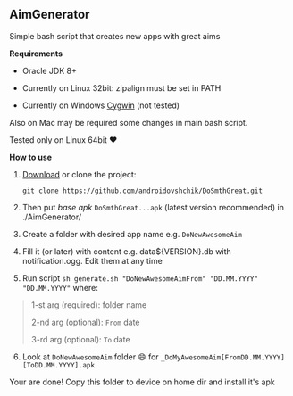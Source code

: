 ## AimGenerator

Simple bash script that creates new apps with great aims

**Requirements**

* Oracle JDK 8+

* Currently on Linux 32bit: zipalign must be set in PATH

* Currently on Windows [Cygwin](https://www.cygwin.com/) (not tested)

Also on Mac may be required some changes in main bash script.

Tested only on Linux 64bit :heart:

**How to use**

 1. [Download][1] or clone the project:

    `git clone https://github.com/androidovshchik/DoSmthGreat.git`

 2. Then put *base apk* `DoSmthGreat...apk` (latest version recommended) in ./AimGenerator/

 3. Create a folder with desired app name e.g. `DoNewAwesomeAim`

 4. Fill it (or later) with content e.g. data${VERSION}.db with notification.ogg. Edit them at any time

 5. Run script `sh generate.sh "DoNewAwesomeAimFrom" "DD.MM.YYYY" "DD.MM.YYYY"` where:

> 1-st arg (required): folder name
>
> 2-nd arg (optional): `From` date
>
> 3-rd arg (optional): `To` date

 6. Look at `DoNewAwesomeAim` folder :smile: for `_DoMyAwesomeAim[FromDD.MM.YYYY][ToDD.MM.YYYY].apk`

 Your are done! Copy this folder to device on home dir and install it's apk

[1]: https://github.com/androidovshchik/DoSmthGreat/archive/master.zip


